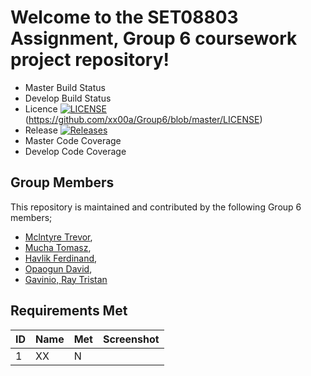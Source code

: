 # Welcome to the SET08803 Assignment, Group 6 coursework project repository!

- Master Build Status
- Develop Build Status
- Licence [![LICENSE](https://img.shields.io/github/license/xx00a/Group6.svg?style=flat-square)](https://github.com/xx00a/Group6/blob/master/LICENSE) (https://github.com/xx00a/Group6/blob/master/LICENSE)
- Release [![Releases](https://img.shields.io/github/release/xx00a/Group6/all.svg?style=flat-square)](https://github.com/xx00a/Group6/releases)
- Master Code Coverage
- Develop Code Coverage

## Group Members
This repository is maintained and contributed by the following Group 6 members;
* [Mclntyre Trevor](https://www.github.com/xx00a),
* [Mucha Tomasz](https://www.github.com/TomaszMuchaDev),
* [Havlik Ferdinand](https://www.github.com/),
* [Opaogun David](https://www.github.com/avison9),
* [Gavinio, Ray Tristan](https://www.github.com/40522829)

## Requirements Met

| ID    | Name | Met  | Screenshot |
|-------|------|------|------------|
| 1     | XX   |  N   | <LINK>     |




